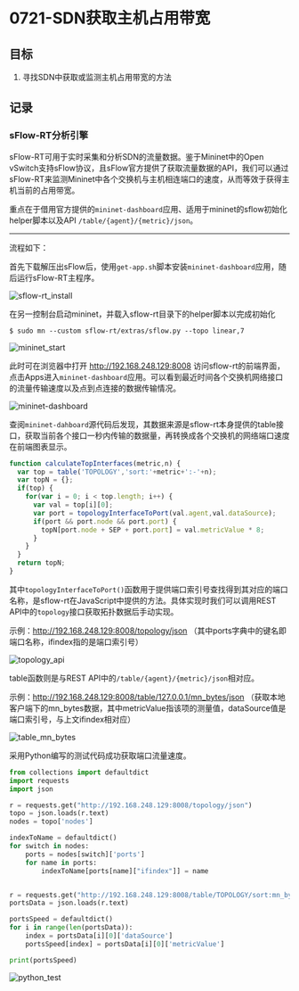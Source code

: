 # 0721-SDN获取主机占用带宽

## 目标
1. 寻找SDN中获取或监测主机占用带宽的方法


## 记录

### sFlow-RT分析引擎

sFlow-RT可用于实时采集和分析SDN的流量数据。鉴于Mininet中的Open vSwitch支持sFlow协议，且sFlow官方提供了获取流量数据的API，我们可以通过sFlow-RT来监测Mininet中各个交换机与主机相连端口的速度，从而等效于获得主机当前的占用带宽。

重点在于借用官方提供的```mininet-dashboard```应用、适用于mininet的sflow初始化helper脚本以及API ```/table/{agent}/{metric}/json```。

---

流程如下：

首先下载解压出sFlow后，使用```get-app.sh```脚本安装```mininet-dashboard```应用，随后运行sFlow-RT主程序。

![sflow-rt_install](./sflow-rt_install.jpg)

在另一控制台启动mininet，并载入sflow-rt目录下的helper脚本以完成初始化

```shell
$ sudo mn --custom sflow-rt/extras/sflow.py --topo linear,7
```

![mininet_start](./mininet_start.jpg)

此时可在浏览器中打开 http://192.168.248.129:8008 访问sflow-rt的前端界面，点击Apps进入```mininet-dashboard```应用。可以看到最近时间各个交换机网络接口的流量传输速度以及点到点连接的数据传输情况。

![mininet-dashboard](./mininet-dashboard.jpg)

查阅```mininet-dahboard```源代码后发现，其数据来源是sflow-rt本身提供的table接口，获取当前各个接口一秒内传输的数据量，再转换成各个交换机的网络端口速度在前端图表显示。

```javascript
function calculateTopInterfaces(metric,n) {
  var top = table('TOPOLOGY','sort:'+metric+':-'+n);
  var topN = {};
  if(top) {
    for(var i = 0; i < top.length; i++) {
      var val = top[i][0];
      var port = topologyInterfaceToPort(val.agent,val.dataSource);
      if(port && port.node && port.port) {
        topN[port.node + SEP + port.port] = val.metricValue * 8; 
      }
    }
  }
  return topN; 
}
```

其中```topologyInterfaceToPort()```函数用于提供端口索引号查找得到其对应的端口名称，是sflow-rt在JavaScript中提供的方法。具体实现时我们可以调用REST API中的```topology```接口获取拓扑数据后手动实现。

示例：http://192.168.248.129:8008/topology/json  （其中ports字典中的键名即端口名称，ifindex指的是端口索引号）

![topology_api](./topology_api.jpg)



table函数则是与REST API中的```/table/{agent}/{metric}/json```相对应。

示例：http://192.168.248.129:8008/table/127.0.0.1/mn_bytes/json   （获取本地客户端下的mn_bytes数据，其中metricValue指该项的测量值，dataSource值是端口索引号，与上文ifindex相对应）

![table_mn_bytes](./table_mn_bytes.jpg)



采用Python编写的测试代码成功获取端口流量速度。

```python
from collections import defaultdict
import requests
import json

r = requests.get("http://192.168.248.129:8008/topology/json")
topo = json.loads(r.text)
nodes = topo['nodes']

indexToName = defaultdict()
for switch in nodes:
    ports = nodes[switch]['ports']
    for name in ports:
        indexToName[ports[name]["ifindex"]] = name


r = requests.get("http://192.168.248.129:8008/table/TOPOLOGY/sort:mn_bytes:-/json")
portsData = json.loads(r.text)

portsSpeed = defaultdict()
for i in range(len(portsData)):
    index = portsData[i][0]['dataSource']
    portsSpeed[index] = portsData[i][0]['metricValue']

print(portsSpeed)
```

![python_test](./python_test.jpg)

